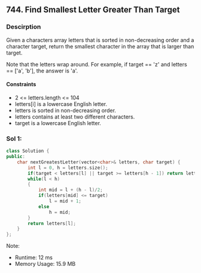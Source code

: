 ## 744. Find Smallest Letter Greater Than Target

### Descirption 
Given a characters array letters that is sorted in non-decreasing order and a character target, return the smallest character in the array that is larger than target.

Note that the letters wrap around. For example, if target == 'z' and letters == ['a', 'b'], the answer is 'a'.

#### Constraints
- 2 <= letters.length <= 104
- letters[i] is a lowercase English letter.
- letters is sorted in non-decreasing order.
- letters contains at least two different characters.
- target is a lowercase English letter.

### Sol 1:

```C++
class Solution {
public:
    char nextGreatestLetter(vector<char>& letters, char target) {
        int l = 0, h = letters.size();
        if(target < letters[l] || target >= letters[h - 1]) return letters[0];
        while(l < h)
        {
            int mid = l + (h - l)/2;
            if(letters[mid] <= target)
                l = mid + 1;
            else
                h = mid;
        }
        return letters[l];
    }
};
```
Note:
- Runtime: 12 ms
- Memory Usage: 15.9 MB

